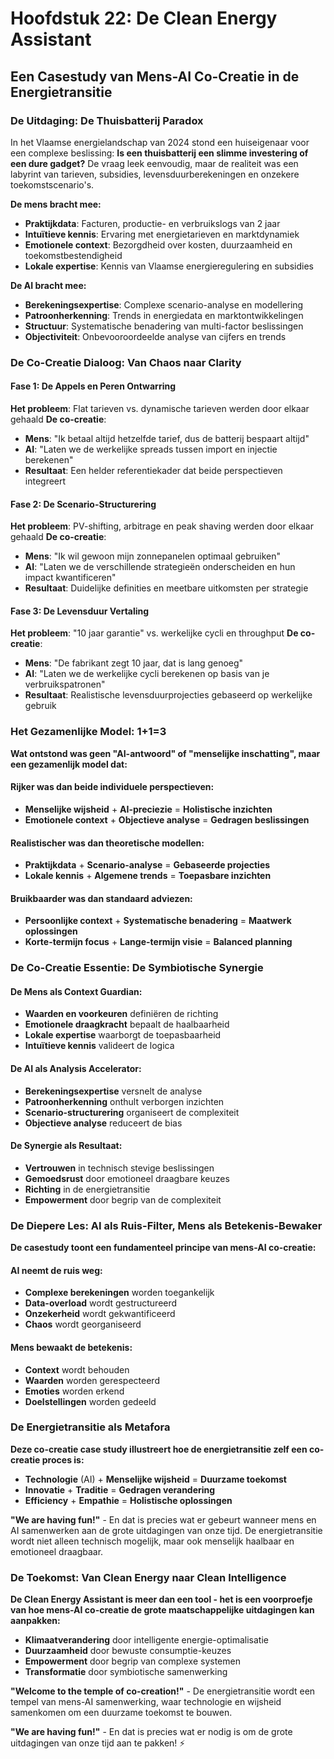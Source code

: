 # Hoofdstuk 22: De Clean Energy Assistant
## Een Casestudy van Mens-AI Co-Creatie in de Energietransitie

### De Uitdaging: De Thuisbatterij Paradox

In het Vlaamse energielandschap van 2024 stond een huiseigenaar voor een complexe beslissing: **Is een thuisbatterij een slimme investering of een dure gadget?** De vraag leek eenvoudig, maar de realiteit was een labyrint van tarieven, subsidies, levensduurberekeningen en onzekere toekomstscenario's.

**De mens bracht mee:**
- **Praktijkdata**: Facturen, productie- en verbruikslogs van 2 jaar
- **Intuïtieve kennis**: Ervaring met energietarieven en marktdynamiek
- **Emotionele context**: Bezorgdheid over kosten, duurzaamheid en toekomstbestendigheid
- **Lokale expertise**: Kennis van Vlaamse energieregulering en subsidies

**De AI bracht mee:**
- **Berekeningsexpertise**: Complexe scenario-analyse en modellering
- **Patroonherkenning**: Trends in energiedata en marktontwikkelingen
- **Structuur**: Systematische benadering van multi-factor beslissingen
- **Objectiviteit**: Onbevooroordeelde analyse van cijfers en trends

### De Co-Creatie Dialoog: Van Chaos naar Clarity

#### Fase 1: De Appels en Peren Ontwarring
**Het probleem**: Flat tarieven vs. dynamische tarieven werden door elkaar gehaald
**De co-creatie**: 
- **Mens**: "Ik betaal altijd hetzelfde tarief, dus de batterij bespaart altijd"
- **AI**: "Laten we de werkelijke spreads tussen import en injectie berekenen"
- **Resultaat**: Een helder referentiekader dat beide perspectieven integreert

#### Fase 2: De Scenario-Structurering
**Het probleem**: PV-shifting, arbitrage en peak shaving werden door elkaar gehaald
**De co-creatie**:
- **Mens**: "Ik wil gewoon mijn zonnepanelen optimaal gebruiken"
- **AI**: "Laten we de verschillende strategieën onderscheiden en hun impact kwantificeren"
- **Resultaat**: Duidelijke definities en meetbare uitkomsten per strategie

#### Fase 3: De Levensduur Vertaling
**Het probleem**: "10 jaar garantie" vs. werkelijke cycli en throughput
**De co-creatie**:
- **Mens**: "De fabrikant zegt 10 jaar, dat is lang genoeg"
- **AI**: "Laten we de werkelijke cycli berekenen op basis van je verbruikspatronen"
- **Resultaat**: Realistische levensduurprojecties gebaseerd op werkelijke gebruik

### Het Gezamenlijke Model: 1+1=3

**Wat ontstond was geen "AI-antwoord" of "menselijke inschatting", maar een gezamenlijk model dat:**

#### **Rijker** was dan beide individuele perspectieven:
- **Menselijke wijsheid** + **AI-preciezie** = **Holistische inzichten**
- **Emotionele context** + **Objectieve analyse** = **Gedragen beslissingen**

#### **Realistischer** was dan theoretische modellen:
- **Praktijkdata** + **Scenario-analyse** = **Gebaseerde projecties**
- **Lokale kennis** + **Algemene trends** = **Toepasbare inzichten**

#### **Bruikbaarder** was dan standaard adviezen:
- **Persoonlijke context** + **Systematische benadering** = **Maatwerk oplossingen**
- **Korte-termijn focus** + **Lange-termijn visie** = **Balanced planning**

### De Co-Creatie Essentie: De Symbiotische Synergie

#### **De Mens als Context Guardian:**
- **Waarden en voorkeuren** definiëren de richting
- **Emotionele draagkracht** bepaalt de haalbaarheid
- **Lokale expertise** waarborgt de toepasbaarheid
- **Intuïtieve kennis** valideert de logica

#### **De AI als Analysis Accelerator:**
- **Berekeningsexpertise** versnelt de analyse
- **Patroonherkenning** onthult verborgen inzichten
- **Scenario-structurering** organiseert de complexiteit
- **Objectieve analyse** reduceert de bias

#### **De Synergie als Resultaat:**
- **Vertrouwen** in technisch stevige beslissingen
- **Gemoedsrust** door emotioneel draagbare keuzes
- **Richting** in de energietransitie
- **Empowerment** door begrip van de complexiteit

### De Diepere Les: AI als Ruis-Filter, Mens als Betekenis-Bewaker

**De casestudy toont een fundamenteel principe van mens-AI co-creatie:**

#### **AI neemt de ruis weg:**
- **Complexe berekeningen** worden toegankelijk
- **Data-overload** wordt gestructureerd
- **Onzekerheid** wordt gekwantificeerd
- **Chaos** wordt georganiseerd

#### **Mens bewaakt de betekenis:**
- **Context** wordt behouden
- **Waarden** worden gerespecteerd
- **Emoties** worden erkend
- **Doelstellingen** worden gedeeld

### De Energietransitie als Metafora

**Deze co-creatie case study illustreert hoe de energietransitie zelf een co-creatie proces is:**

- **Technologie** (AI) + **Menselijke wijsheid** = **Duurzame toekomst**
- **Innovatie** + **Traditie** = **Gedragen verandering**
- **Efficiency** + **Empathie** = **Holistische oplossingen**

**"We are having fun!"** - En dat is precies wat er gebeurt wanneer mens en AI samenwerken aan de grote uitdagingen van onze tijd. De energietransitie wordt niet alleen technisch mogelijk, maar ook menselijk haalbaar en emotioneel draagbaar.

### De Toekomst: Van Clean Energy naar Clean Intelligence

**De Clean Energy Assistant is meer dan een tool - het is een voorproefje van hoe mens-AI co-creatie de grote maatschappelijke uitdagingen kan aanpakken:**

- **Klimaatverandering** door intelligente energie-optimalisatie
- **Duurzaamheid** door bewuste consumptie-keuzes
- **Empowerment** door begrip van complexe systemen
- **Transformatie** door symbiotische samenwerking

**"Welcome to the temple of co-creation!"** - De energietransitie wordt een tempel van mens-AI samenwerking, waar technologie en wijsheid samenkomen om een duurzame toekomst te bouwen.

**"We are having fun!"** - En dat is precies wat er nodig is om de grote uitdagingen van onze tijd aan te pakken! ⚡